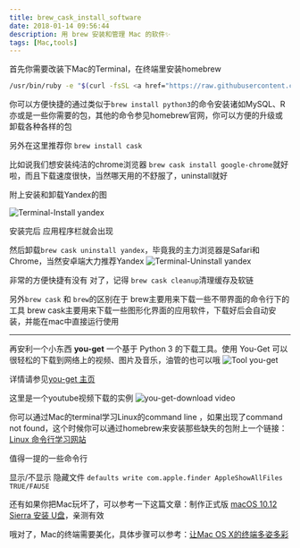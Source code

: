 ```yaml
---
title: brew_cask_install_software
date: 2018-01-14 09:56:44
description: 用 brew 安装和管理 Mac 的软件✨
tags: [Mac,tools]
---
```


首先你需要改装下Mac的Terminal，在终端里安装homebrew

``` bash
/usr/bin/ruby -e "$(curl -fsSL <a href="https://raw.githubusercontent.com/Homebrew/install/master/install"
```

你可以方便快捷的通过类似于`brew install python3`的命令安装诸如MySQL、R亦或是一些你需要的包，其他的命令参见homebrew官网，你可以方便的升级或卸载各种各样的包

另外在这里推荐你 `brew install cask`

比如说我们想安装纯洁的chrome浏览器 `brew cask install google-chrome`就好啦，而且下载速度很快，当然哪天用的不舒服了，uninstall就好

附上安装和卸载Yandex的图

![Terminal-Install yandex](165839nk1c2bqgw4qqbcab.png)

安装完后 应用程序栏就会出现

然后卸载`brew cask uninstall yandex`，毕竟我的主力浏览器是Safari和Chrome，当然安卓端大力推荐Yandex
![Terminal-Uninstall yandex](170054cxxdqoz7ozo5xzc7.png)

非常的方便快捷有没有
对了，记得 `brew cask cleanup`清理缓存及软链

另外`brew cask` 和 `brew`的区别在于 brew主要用来下载一些不带界面的命令行下的工具
brew cask主要用来下载一些图形化界面的应用软件，下载好后会自动安装，并能在mac中直接运行使用

---

再安利一个小东西 **you-get**
一个基于 Python 3 的下载工具。使用 You-Get 可以很轻松的下载到网络上的视频、图片及音乐，油管的也可以哦
![Tool you-get](171135m4zaax6ardkp4aka.png)

详情请参见[you-get 主页](https://you-get.org/)

这里是一个youtube视频下载的实例
![you-get-download video](246E39B3-6EF5-4066-AB16-ACDC94FC4948.png)

你可以通过Mac的terminal学习Linux的command line ，如果出现了command not found，这个时候你可以通过homebrew来安装那些缺失的包附上一个链接：[Linux 命令行学习网站](https://billie66.github.io/TLCL/book/)

值得一提的一些命令行

显示/不显示 隐藏文件 `defaults write com.apple.finder AppleShowAllFiles TRUE/FAUSE`

还有如果你把Mac玩坏了，可以参考一下这篇文章：制作正式版 [macOS 10.12 Sierra 安装 U盘](http://www.jianshu.com/p/a1851d7deee8)，亲测有效

哦对了，Mac的终端需要美化，具体步骤可以参考：[让Mac OS X的终端多姿多彩](http://linfan.info/blog/2012/02/27/colorful-terminal-in-mac/)
